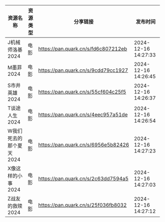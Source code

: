 | 资源名称           | 资源类型 | 分享链接                                | 发布时间                |
| -------------- | ---- | ----------------------------------- | ------------------- |
| J机械师洛基2024     | 电影   | https://pan.quark.cn/s/fd6c807212eb | 2024-12-16 14:27:33 |
| M墨菲2024        | 电影   | https://pan.quark.cn/s/9cdd79cc1927 | 2024-12-16 14:26:45 |
| S市井英雄2024      | 电影   | https://pan.quark.cn/s/55cf604c25f5 | 2024-12-16 14:26:37 |
| T谈途人生2024      | 电影   | https://pan.quark.cn/s/4eec957a51de | 2024-12-16 14:26:54 |
| W我们死去的那个夏天2024 | 电影   | https://pan.quark.cn/s/6956e5b82426 | 2024-12-16 14:27:23 |
| X像这样的小事2024    | 电影   | https://pan.quark.cn/s/2c63dd7594a5 | 2024-12-16 14:27:03 |
| Z战友的救赎2024     | 电影   | https://pan.quark.cn/s/25f036fb8032 | 2024-12-16 14:27:12 |

